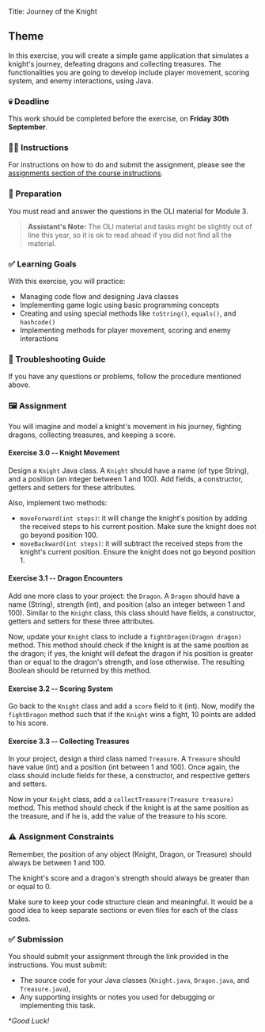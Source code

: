 Title: Journey of the Knight

## Theme
In this exercise, you will create a simple game application that simulates a knight's journey, defeating dragons and collecting treasures. The functionalities you are going to develop include player movement, scoring system, and enemy interactions, using Java.

### 💀 Deadline
This work should be completed before the exercise, on **Friday 30th September**.

### 👩‍🏫 Instructions
For instructions on how to do and submit the assignment, please see the
[assignments section of the course instructions](https://gits-15.sys.kth.se/inda-22/course-instructions#assignments).

### 📝 Preparation
You must read and answer the questions in the OLI material for Module 3.

> **Assistant's Note:** The OLI material and tasks might be slightly out of line this year, so it is ok to read ahead if you did not find all the material.

### ✅ Learning Goals
With this exercise, you will practice:
* Managing code flow and designing Java classes
* Implementing game logic using basic programming concepts
* Creating and using special methods like `toString()`, `equals()`, and `hashcode()`
* Implementing methods for player movement, scoring and enemy interactions 

### 🚨 Troubleshooting Guide
If you have any questions or problems, follow the procedure mentioned above.

### 🖼️ Assignment

You will imagine and model a knight's movement in his journey, fighting dragons, collecting treasures, and keeping a score.

#### Exercise 3.0 -- Knight Movement
Design a `Knight` Java class. A `Knight` should have a name (of type String), and a position (an integer between 1 and 100). Add fields, a constructor, getters and setters for these attributes.

Also, implement two methods: 

* `moveForward(int steps)`: it will change the knight's position by adding the received steps to his current position. Make sure the knight does not go beyond position 100. 
* `moveBackward(int steps)`: it will subtract the received steps from the knight's current position. Ensure the knight does not go beyond position 1.

#### Exercise 3.1 -- Dragon Encounters
Add one more class to your project: the `Dragon`. A `Dragon` should have a name (String), strength (int), and position (also an integer between 1 and 100). Similar to the `Knight` class, this class should have fields, a constructor, getters and setters for these three attributes.

Now, update your `Knight` class to include a `fightDragon(Dragon dragon)` method. This method should check if the knight is at the same position as the dragon; if yes, the knight will defeat the dragon if his position is greater than or equal to the dragon's strength, and lose otherwise. The resulting Boolean should be returned by this method.

#### Exercise 3.2 -- Scoring System
Go back to the `Knight` class and add a `score` field to it (int). Now, modify the `fightDragon` method such that if the `Knight` wins a fight, 10 points are added to his score.

#### Exercise 3.3 -- Collecting Treasures
In your project, design a third class named `Treasure`. A `Treasure` should have value (int) and a position (int between 1 and 100). Once again, the class should include fields for these, a constructor, and respective getters and setters.

Now in your `Knight` class, add a `collectTreasure(Treasure treasure)` method. This method should check if the knight is at the same position as the treasure, and if he is, add the value of the treasure to his score.

### ⚠️ Assignment Constraints
Remember, the position of any object (Knight, Dragon, or Treasure) should always be between 1 and 100.

The knight's score and a dragon's strength should always be greater than or equal to 0.

Make sure to keep your code structure clean and meaningful. It would be a good idea to keep separate sections or even files for each of the class codes.

### ✅ Submission
You should submit your assignment through the link provided in the instructions. You must submit:

* The source code for your Java classes (`Knight.java`, `Dragon.java`, and `Treasure.java`),
* Any supporting insights or notes you used for debugging or implementing this task.

**Good Luck!*